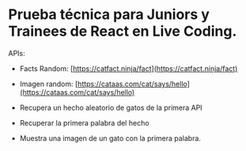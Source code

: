 
# Prueba técnica para Juniors y Trainees de React en Live Coding.

APIs:

-   Facts Random: [https://catfact.ninja/fact](https://catfact.ninja/fact)
    
-   Imagen random: [https://cataas.com/cat/says/hello](https://cataas.com/cat/says/hello)
    
-   Recupera un hecho aleatorio de gatos de la primera API
    
-   Recuperar la primera palabra del hecho
    
-   Muestra una imagen de un gato con la primera palabra.
